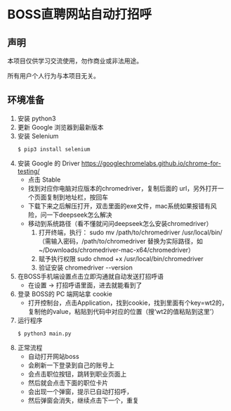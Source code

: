 # BOSS直聘网站自动打招呼

## 声明
本项目仅供学习交流使用，勿作商业或非法用途。

所有用户个人行为与本项目无关。

## 环境准备
1. 安装 python3
2. 更新 Google 浏览器到最新版本
3. 安装 Selenium
   ```shell script
   $ pip3 install selenium
   ```
4. 安装 Google 的 Driver
    https://googlechromelabs.github.io/chrome-for-testing/
    - 点击 Stable
    - 找到对应你电脑对应版本的chromedriver，复制后面的 url，另外打开一个页面复制到地址栏，按回车
    - 下载下来之后解压打开，双击里面的exe文件，mac系统如果报错有风险，问一下deepseek怎么解决
    - 移动到系统路径（看不懂就问问deepseek怎么安装chromedriver）
        1. 打开终端，执行： sudo mv /path/to/chromedriver /usr/local/bin/
        （需输入密码，/path/to/chromedriver 替换为实际路径，如 ~/Downloads/chromedriver-mac-x64/chromedriver）
        2. 赋予执行权限
            sudo chmod +x /usr/local/bin/chromedriver
        3. 验证安装
            chromedriver --version
5. 在BOSS手机端设置点击立即沟通就自动发送打招呼语
    - 在设置 -> 打招呼语里面，进去就能看到了
6. 登录 BOSS的 PC 端网站拿 cookie
    - 打开控制台，点击Application，找到cookie，找到里面有个key=wt2的，复制他的value，粘贴到代码中对应的位置（搜‘wt2的值粘贴到这里’）
7. 运行程序
   ```shell script
   $ python3 main.py
   ``` 
8. 正常流程
    - 自动打开网站boss
    - 会刷新一下登录到自己的账号上
    - 会点击职位按钮，跳转到职业页面上
    - 然后就会点击下面的职位卡片
    - 会出现一个弹窗，提示已自动打招呼，
    - 然后弹窗会消失，继续点击下一个，重复